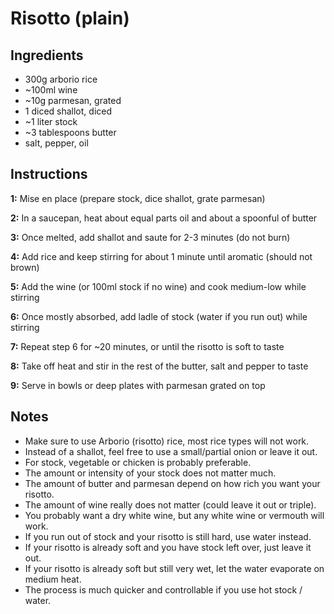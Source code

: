 Risotto (plain)
==========

## Ingredients

- 300g arborio rice
- ~100ml wine
- ~10g parmesan, grated
- 1 diced shallot, diced
- ~1 liter stock
- ~3 tablespoons butter
- salt, pepper, oil

## Instructions

**1:** Mise en place (prepare stock, dice shallot, grate parmesan)

**2:** In a saucepan, heat about equal parts oil and about a spoonful of butter

**3:** Once melted, add shallot and saute for 2-3 minutes (do not burn)

**4:** Add rice and keep stirring for about 1 minute until aromatic (should not brown)

**5:** Add the wine (or 100ml stock if no wine) and cook medium-low while stirring

**6:** Once mostly absorbed, add ladle of stock (water if you run out) while stirring

**7:** Repeat step 6 for ~20 minutes, or until the risotto is soft to taste

**8:** Take off heat and stir in the rest of the butter, salt and pepper to taste

**9:** Serve in bowls or deep plates with parmesan grated on top

## Notes

- Make sure to use Arborio (risotto) rice, most rice types will not work.
- Instead of a shallot, feel free to use a small/partial onion or leave it out.
- For stock, vegetable or chicken is probably preferable.
- The amount or intensity of your stock does not matter much.
- The amount of butter and parmesan depend on how rich you want your risotto.
- The amount of wine really does not matter (could leave it out or triple).
- You probably want a dry white wine, but any white wine or vermouth will work.
- If you run out of stock and your risotto is still hard, use water instead.
- If your risotto is already soft and you have stock left over, just leave it out.
- If your risotto is already soft but still very wet, let the water evaporate on medium heat.
- The process is much quicker and controllable if you use hot stock / water.
